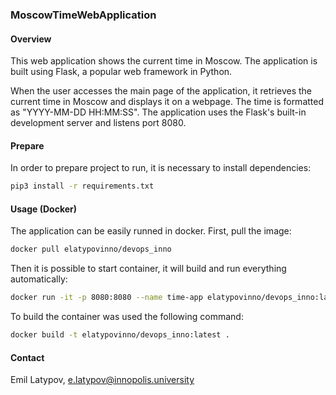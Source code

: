 ### MoscowTimeWebApplication

#### Overview

This web application shows the current time in Moscow. The application is built using Flask, a popular web framework in Python.

When the user accesses the main page of the application, it retrieves the current time in Moscow and displays it on a webpage. The time is formatted as "YYYY-MM-DD HH:MM:SS". The application uses the Flask's built-in development server and listens port 8080.

#### Prepare

In order to prepare project to run, it is necessary to install dependencies:

```bash
pip3 install -r requirements.txt
```

#### Usage (Docker)

The application can be easily runned in docker.
First, pull the image:
```bash
docker pull elatypovinno/devops_inno
```

Then it is possible to start container, it will build and run everything automatically:
```bash
docker run -it -p 8080:8080 --name time-app elatypovinno/devops_inno:latest 
```

To build the container was used the following command:
```bash
docker build -t elatypovinno/devops_inno:latest .
```

#### Contact

Emil Latypov, e.latypov@innopolis.university
